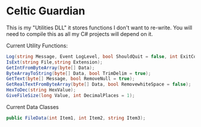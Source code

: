 # Celtic Guardian

This is my "Utilities DLL" it stores functions I don't want to re-write. You will need to compile this as all my C# projects will depend on it.

Current Utility Functions:
```csharp
Log(string Message, Event LogLevel, bool ShouldQuit = false, int ExitCode = 0);
IsExt(string File,string Extension);
GetIntFromByteArray(byte[] Data);
ByteArrayToString(byte[] Data, bool TrimDelim = true);
GetText(byte[] Message, bool RemoveNull = true);
GetRealTextFromByteArray(byte[] Data, bool RemovewhiteSpace = false);
HexToDec(string HexValue);
GiveFileSize(long Value, int DecimalPlaces = 1);
```

Current Data Classes
```csharp 
public FileData(int Item1, int Item2, string Item3);
```